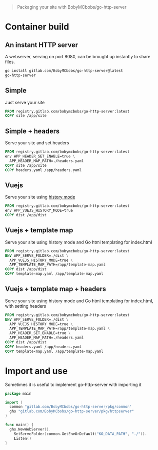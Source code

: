 > Packaging your site with BobyMCbobs/go-http-server

# Container build

## An instant HTTP server

A webserver, serving on port 8080, can be brought up instantly to share files.

```bash
go install gitlab.com/BobyMCbobs/go-http-server@latest
go-http-server
```

## Simple

Just serve your site

```dockerfile
FROM registry.gitlab.com/bobymcbobs/go-http-server:latest
COPY site /app/site
```

## Simple + headers

Serve your site and set headers

```dockerfile
FROM registry.gitlab.com/bobymcbobs/go-http-server:latest
env APP_HEADER_SET_ENABLE=true \
  APP_HEADER_MAP_PATH=./headers.yaml
COPY site /app/site
COPY headers.yaml /app/headers.yaml
```

## Vuejs

Serve your site using [history mode](https://router.vuejs.org/guide/essentials/history-mode.html)

```dockerfile
FROM registry.gitlab.com/bobymcbobs/go-http-server:latest
env APP_VUEJS_HISTORY_MODE=true
COPY dist /app/dist
```

## Vuejs + template map

Serve your site using history mode and Go html templating for index.html

```dockerfile
FROM registry.gitlab.com/bobymcbobs/go-http-server:latest
ENV APP_SERVE_FOLDER=./dist \
  APP_VUEJS_HISTORY_MODE=true \
  APP_TEMPLATE_MAP_PATH=/app/template-map.yaml
COPY dist /app/dist
COPY template-map.yaml /app/template-map.yaml
```

## Vuejs + template map + headers

Serve your site using history mode and Go html templating for index.html, with setting headers

```dockerfile
FROM registry.gitlab.com/bobymcbobs/go-http-server:latest
ENV APP_SERVE_FOLDER=./dist \
  APP_VUEJS_HISTORY_MODE=true \
  APP_TEMPLATE_MAP_PATH=/app/template-map.yaml \
  APP_HEADER_SET_ENABLE=true \
  APP_HEADER_MAP_PATH=./headers.yaml
COPY dist /app/dist
COPY headers.yaml /app/headers.yaml
COPY template-map.yaml /app/template-map.yaml
```

# Import and use

Sometimes it is useful to implement go-http-server with importing it

```go
package main

import (
  common "gitlab.com/BobyMCbobs/go-http-server/pkg/common"
  ghs "gitlab.com/BobyMCbobs/go-http-server/pkg/httpserver"
)

func main() {
  ghs.NewWebServer().
    SetServeFolder(common.GetEnvOrDefault("KO_DATA_PATH", "./")).
    Listen()
}
```
